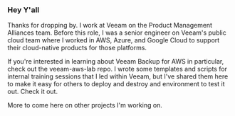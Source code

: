 ### Hey Y'all
Thanks for dropping by. I work at Veeam on the Product Management Alliances team. Before this role, I was a senior engineer on Veeam's public cloud team where I worked in AWS, Azure, and Google Cloud to support their cloud-native products for those platforms.

If you're interested in learning about Veeam Backup for AWS in particular, check out the veeam-aws-lab repo. I wrote some templates and scripts for internal training sessions that I led within Veeam, but I've shared them here to make it easy for others to deploy and destroy and environment to test it out. Check it out.

More to come here on other projects I'm working on.
